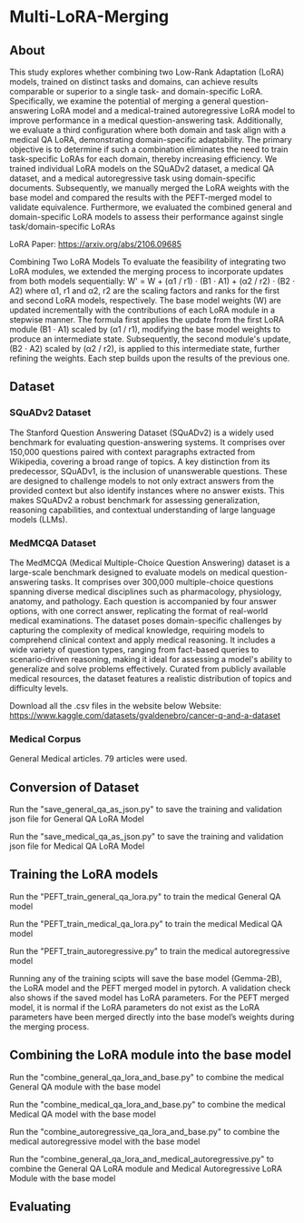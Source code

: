 # Multi-LoRA-Merging
## About
This study explores whether combining two Low-Rank Adaptation (LoRA) models, trained on distinct tasks and domains, can achieve results comparable or superior to a single task- and domain-specific LoRA. Specifically, we examine the potential of merging a general question-answering LoRA model and a medical-trained autoregressive LoRA model to improve performance in a medical question-answering task. Additionally, we evaluate a third configuration where both domain and task align with a medical QA LoRA, demonstrating domain-specific adaptability. The primary objective is to determine if such a combination eliminates the need to train task-specific LoRAs for each domain, thereby increasing efficiency. We trained individual LoRA models on the SQuADv2 dataset, a medical QA dataset, and a medical autoregressive task using domain-specific documents. Subsequently, we manually merged the LoRA weights with the base model and compared the results with the PEFT-merged model to validate equivalence. Furthermore, we evaluated the combined general and domain-specific LoRA models to assess their performance against single task/domain-specific LoRAs

LoRA Paper: https://arxiv.org/abs/2106.09685

Combining Two LoRA Models
To evaluate the feasibility of integrating two LoRA modules, we extended the merging process to incorporate updates from both models sequentially:
W' = W + (α1 / r1) ⋅ (B1 ⋅ A1) + (α2 / r2) ⋅ (B2 ⋅ A2)
where α1, r1 and α2, r2 are the scaling factors and ranks for the first and second LoRA models, respectively. The base model weights (W) are updated incrementally with the contributions of each LoRA module in a stepwise manner. The formula first applies the update from the first LoRA module (B1 ⋅ A1) scaled by (α1 / r1), modifying the base model weights to produce an intermediate state. Subsequently, the second module's update, (B2 ⋅ A2) scaled by (α2 / r2), is applied to this intermediate state, further refining the weights. Each step builds upon the results of the previous one.


## Dataset
### SQuADv2 Dataset
The Stanford Question Answering Dataset (SQuADv2) is a widely used benchmark for evaluating question-answering systems. It comprises over 150,000 questions paired with context paragraphs extracted from Wikipedia, covering a broad range of topics. A key distinction from its predecessor, SQuADv1, is the inclusion of unanswerable questions. These are designed to challenge models to not only extract answers from the provided context but also identify instances where no answer exists. This makes SQuADv2 a robust benchmark for assessing generalization, reasoning capabilities, and contextual understanding of large language models (LLMs). 

### MedMCQA Dataset
The MedMCQA (Medical Multiple-Choice Question Answering) dataset is a large-scale benchmark designed to evaluate models on medical question-answering tasks. It comprises over 300,000 multiple-choice questions spanning diverse medical disciplines such as pharmacology, physiology, anatomy, and pathology. Each question is accompanied by four answer options, with one correct answer, replicating the format of real-world medical examinations. The dataset poses domain-specific challenges by capturing the complexity of medical knowledge, requiring models to comprehend clinical context and apply medical reasoning. It includes a wide variety of question types, ranging from fact-based queries to scenario-driven reasoning, making it ideal for assessing a model's ability to generalize and solve problems effectively. Curated from publicly available medical resources, the dataset features a realistic distribution of topics and difficulty levels. 

Download all the .csv files in the website below
Website: https://www.kaggle.com/datasets/gvaldenebro/cancer-q-and-a-dataset

### Medical Corpus
General Medical articles. 79 articles were used.

## Conversion of Dataset
Run the "save_general_qa_as_json.py" to save the training and validation json file for General QA LoRA Model

Run the "save_medical_qa_as_json.py" to save the training and validation json file for Medical QA LoRA Model

## Training the LoRA models
Run the "PEFT_train_general_qa_lora.py" to train the medical General QA model

Run the "PEFT_train_medical_qa_lora.py" to train the medical Medical QA model

Run the "PEFT_train_autoregressive.py" to train the medical autoregressive model

Running any of the training scipts will save the base model (Gemma-2B), the LoRA model and the PEFT merged model in pytorch. A validation check also shows if the saved model has LoRA parameters. For the PEFT merged model, it is normal if the LoRA parameters do not exist as the LoRA parameters have been merged directly into the base model’s weights during the merging process.

## Combining the LoRA module into the base model
Run the "combine_general_qa_lora_and_base.py" to combine the medical General QA module with the base model

Run the "combine_medical_qa_lora_and_base.py" to combine the medical Medical QA model with the base model

Run the "combine_autoregressive_qa_lora_and_base.py" to combine the medical autoregressive model with the base model

Run the "combine_general_qa_lora_and_medical_autoregressive.py" to combine the General QA LoRA module and Medical Autoregressive LoRA Module with the base model
## Evaluating
